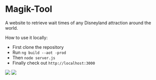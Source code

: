 # Magik-Tool
A website to retrieve wait times of any Disneyland attraction around the world.

How to use it locally: 
- First clone the repository
- Run `ng build --aot -prod`
- Then `node server.js`
- Finally check out `http://localhost:3000`

<img src="https://cloud.githubusercontent.com/assets/15229355/25268549/67ce0c76-2679-11e7-822b-bc6a8b7a1583.png">

<img src="https://cloud.githubusercontent.com/assets/15229355/25268551/6db861ea-2679-11e7-87d2-36d451a02117.png">

